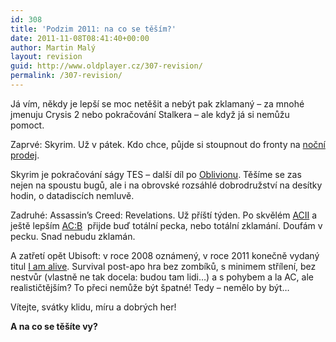 ```yaml
---
id: 308
title: 'Podzim 2011: na co se těším?'
date: 2011-11-08T08:41:40+00:00
author: Martin Malý
layout: revision
guid: http://www.oldplayer.cz/307-revision/
permalink: /307-revision/
---
```

Já vím, někdy je lepší se moc netěšit a nebýt pak zklamaný &#8211; za mnohé jmenuju Crysis 2 nebo pokračování Stalkera &#8211; ale když já si nemůžu pomoct.

Zaprvé: Skyrim. Už v pátek. Kdo chce, půjde si stoupnout do fronty na [noční prodej](http://www.xzone.cz/skyrim-xzone-pulnocni-prodej.php3).

Skyrim je pokračování ságy TES &#8211; další díl po [Oblivionu](http://www.oldplayer.cz/oblivion-aneb-bethesda-prvni-dil/). Těšíme se zas nejen na spoustu bugů, ale i na obrovské rozsáhlé dobrodružství na desítky hodin, o datadiscích nemluvě.

Zadruhé: Assassin&#8217;s Creed: Revelations. Už příští týden. Po skvělém [ACII](http://www.oldplayer.cz/assassins-creed-ii/) a ještě lepším [AC:B](http://www.oldplayer.cz/assassins-creed-brotherhood/)  přijde buď totální pecka, nebo totální zklamání. Doufám v pecku. Snad nebudu zklamán.

A zatřetí opět Ubisoft: v roce 2008 oznámený, v roce 2011 konečně vydaný titul [I am alive](http://www.oldplayer.cz/news/i-am-alive-letos-v-zime-pouze-na-xlive-a-psn/). Survival post-apo hra bez zombíků, s minimem střílení, bez nestvůr (vlastně ne tak docela: budou tam lidi&#8230;) a s pohybem a la AC, ale realističtějším? To přeci nemůže být špatné! Tedy &#8211; nemělo by být&#8230;

Vítejte, svátky klidu, míru a dobrých her!

**A na co se těšíte vy?**

&nbsp;

&nbsp;

<div id="google_plus_one">
  <g:plusone></g:plusone>
</div>

<div id="fb_send_like">
</div>